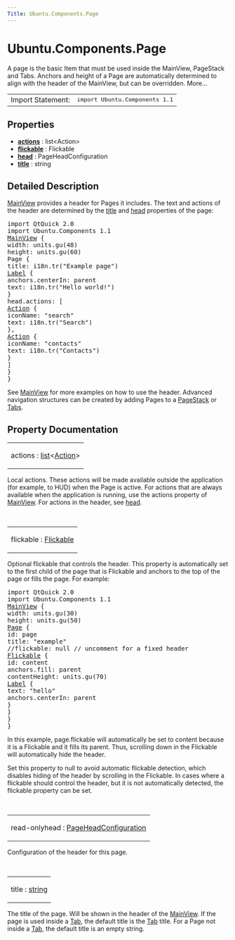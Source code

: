 ```yaml
---
Title: Ubuntu.Components.Page
---
```


# Ubuntu.Components.Page

<span class="subtitle"></span>
<!-- $$$Page-brief -->
<p>A page is the basic Item that must be used inside the MainView, PageStack and Tabs. Anchors and height of a Page are automatically determined to align with the header of the MainView, but can be overridden. More...</p>
<!-- @@@Page -->
<table class="alignedsummary">
<tr><td class="memItemLeft rightAlign topAlign"> Import Statement:</td><td class="memItemRight bottomAlign"> </b><tt>import Ubuntu.Components 1.1</tt></td></tr></table><ul>
</ul>
<h2>Properties</h2>
<ul>
<li class="fn"><b><b><a href="#actions-prop">actions</a></b></b> : list&lt;Action&gt;</li>
<li class="fn"><b><b><a href="#flickable-prop">flickable</a></b></b> : Flickable</li>
<li class="fn"><b><b><a href="#head-prop">head</a></b></b> : PageHeadConfiguration</li>
<li class="fn"><b><b><a href="#title-prop">title</a></b></b> : string</li>
</ul>
<!-- $$$Page-description -->
<h2>Detailed Description</h2>
<p><a href="Ubuntu.Components.MainView.md">MainView</a> provides a header for Pages it includes. The text and actions of the header are determined by the <a href="#title-prop">title</a> and <a href="#head-prop">head</a> properties of the page:</p>
<pre class="qml">import QtQuick 2.0
import Ubuntu.Components 1.1
<span class="type"><a href="Ubuntu.Components.MainView.md">MainView</a></span> {
<span class="name">width</span>: <span class="name">units</span>.<span class="name">gu</span>(<span class="number">48</span>)
<span class="name">height</span>: <span class="name">units</span>.<span class="name">gu</span>(<span class="number">60</span>)
<span class="type">Page</span> {
<span class="name">title</span>: <span class="name">i18n</span>.<span class="name">tr</span>(<span class="string">&quot;Example page&quot;</span>)
<span class="type"><a href="Ubuntu.Components.Label.md">Label</a></span> {
<span class="name">anchors</span>.centerIn: <span class="name">parent</span>
<span class="name">text</span>: <span class="name">i18n</span>.<span class="name">tr</span>(<span class="string">&quot;Hello world!&quot;</span>)
}
<span class="name">head</span>.actions: [
<span class="type"><a href="Ubuntu.Components.Action.md">Action</a></span> {
<span class="name">iconName</span>: <span class="string">&quot;search&quot;</span>
<span class="name">text</span>: <span class="name">i18n</span>.<span class="name">tr</span>(<span class="string">&quot;Search&quot;</span>)
},
<span class="type"><a href="Ubuntu.Components.Action.md">Action</a></span> {
<span class="name">iconName</span>: <span class="string">&quot;contacts&quot;</span>
<span class="name">text</span>: <span class="name">i18n</span>.<span class="name">tr</span>(<span class="string">&quot;Contacts&quot;</span>)
}
]
}
}</pre>
<p>See <a href="Ubuntu.Components.MainView.md">MainView</a> for more examples on how to use the header. Advanced navigation structures can be created by adding Pages to a <a href="Ubuntu.Components.PageStack.md">PageStack</a> or <a href="Ubuntu.Components.Tabs.md">Tabs</a>.</p>
<!-- @@@Page -->
<h2>Property Documentation</h2>
<!-- $$$actions -->
<table class="qmlname"><tr valign="top"><td class="tblQmlPropNode"><p><span class="name">actions</span> : <span class="type"><a href="http://qt-project.org/doc/qt-5.3/qml-list.html">list</a></span>&lt;<span class="type"><a href="Ubuntu.Components.Action.md">Action</a></span>&gt;</p></td></tr></table><p>Local actions. These actions will be made available outside the application (for example, to HUD) when the Page is active. For actions that are always available when the application is running, use the actions property of <a href="Ubuntu.Components.MainView.md">MainView</a>. For actions in the header, see <a href="#head-prop">head</a>.</p>
<!-- @@@actions -->
<br/>
<!-- $$$flickable -->
<table class="qmlname"><tr valign="top"><td class="tblQmlPropNode"><p><span class="name">flickable</span> : <span class="type"><a href="QtQuick.Flickable.md">Flickable</a></span></p></td></tr></table><p>Optional flickable that controls the header. This property is automatically set to the first child of the page that is Flickable and anchors to the top of the page or fills the page. For example:</p>
<pre class="qml">import QtQuick 2.0
import Ubuntu.Components 1.1
<span class="type"><a href="Ubuntu.Components.MainView.md">MainView</a></span> {
<span class="name">width</span>: <span class="name">units</span>.<span class="name">gu</span>(<span class="number">30</span>)
<span class="name">height</span>: <span class="name">units</span>.<span class="name">gu</span>(<span class="number">50</span>)
<span class="type"><a href="index.html">Page</a></span> {
<span class="name">id</span>: <span class="name">page</span>
<span class="name">title</span>: <span class="string">&quot;example&quot;</span>
<span class="comment">//flickable: null // uncomment for a fixed header</span>
<span class="type"><a href="QtQuick.Flickable.md">Flickable</a></span> {
<span class="name">id</span>: <span class="name">content</span>
<span class="name">anchors</span>.fill: <span class="name">parent</span>
<span class="name">contentHeight</span>: <span class="name">units</span>.<span class="name">gu</span>(<span class="number">70</span>)
<span class="type"><a href="Ubuntu.Components.Label.md">Label</a></span> {
<span class="name">text</span>: <span class="string">&quot;hello&quot;</span>
<span class="name">anchors</span>.centerIn: <span class="name">parent</span>
}
}
}
}</pre>
<p>In this example, page.flickable will automatically be set to content because it is a Flickable and it fills its parent. Thus, scrolling down in the Flickable will automatically hide the header.</p>
<p>Set this property to null to avoid automatic flickable detection, which disables hiding of the header by scrolling in the Flickable. In cases where a flickable should control the header, but it is not automatically detected, the flickable property can be set.</p>
<!-- @@@flickable -->
<br/>
<!-- $$$head -->
<table class="qmlname"><tr valign="top"><td class="tblQmlPropNode"><p><span class="qmlreadonly">read-only</span><span class="name">head</span> : <span class="type"><a href="Ubuntu.Components.PageHeadConfiguration.md">PageHeadConfiguration</a></span></p></td></tr></table><p>Configuration of the header for this page.</p>
<!-- @@@head -->
<br/>
<!-- $$$title -->
<table class="qmlname"><tr valign="top"><td class="tblQmlPropNode"><p><span class="name">title</span> : <span class="type"><a href="http://qt-project.org/doc/qt-5.3/qml-string.html">string</a></span></p></td></tr></table><p>The title of the page. Will be shown in the header of the <a href="Ubuntu.Components.MainView.md">MainView</a>. If the page is used inside a <a href="Ubuntu.Components.Tab.md">Tab</a>, the default title is the <a href="Ubuntu.Components.Tab.md">Tab</a> title. For a Page not inside a <a href="Ubuntu.Components.Tab.md">Tab</a>, the default title is an empty string.</p>
<!-- @@@title -->
<br/>
